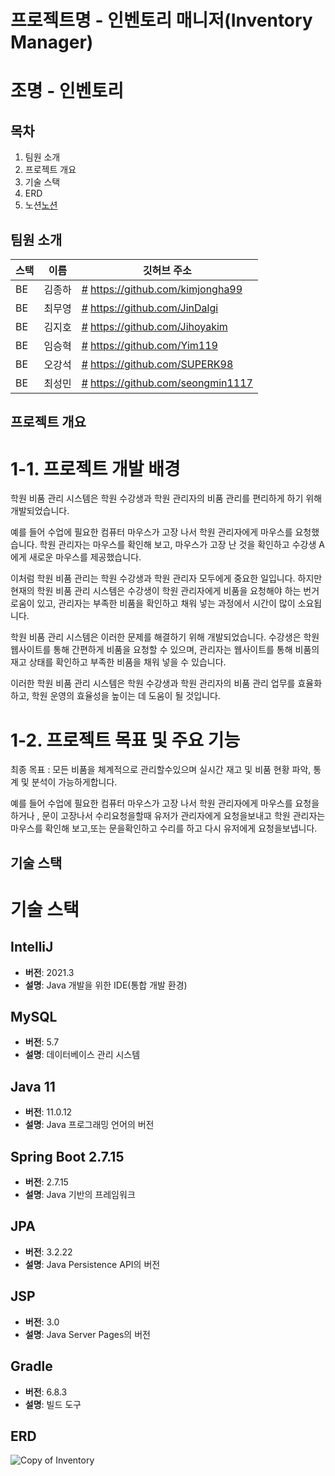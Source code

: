 # 프로젝트명 - 인벤토리 매니저(Inventory Manager)


# 조명 - 인벤토리

## 목차
1. 팀원 소개
2. 프로젝트 개요
3. 기술 스택
4. ERD
5. 노션[노션 ](https://www.notion.so/4d2c1199613740e0a7d14cdbfa913dc5)



## 팀원 소개

| 스택  | 이름   | 깃허브 주소                 |
|-----| ------ | --------------------------- |
| BE  | 김종하 |[#](https://github.com/kimjongha99) https://github.com/kimjongha99 |
| BE  | 최무영 |[#](https://github.com/JinDalgi) https://github.com/JinDalgi  |
| BE  | 김지호 |[#](https://github.com/Jihoyakim) https://github.com/Jihoyakim |
| BE  | 임승혁 | [#](https://github.com/Yim119) https://github.com/Yim119  |
| BE  | 오강석 | [#](https://github.com/SUPERK98) https://github.com/SUPERK98 |
| BE  | 최성민 | [#](https://github.com/seongmin1117) https://github.com/seongmin1117   |




##  프로젝트 개요

# 1-1. 프로젝트 개발 배경

학원 비품 관리 시스템은 학원 수강생과 학원 관리자의 비품 관리를 편리하게 하기 위해 개발되었습니다.


예를 들어 수업에 필요한 컴퓨터 마우스가 고장 나서 학원 관리자에게 마우스를 요청했습니다. 학원 관리자는 마우스를 확인해 보고, 마우스가 고장 난 것을 확인하고 수강생 A에게 새로운 마우스를 제공했습니다.

이처럼 학원 비품 관리는 학원 수강생과 학원 관리자 모두에게 중요한 일입니다. 하지만 현재의 학원 비품 관리 시스템은 수강생이 학원 관리자에게 비품을 요청해야 하는 번거로움이 있고, 관리자는 부족한 비품을 확인하고 채워 넣는 과정에서 시간이 많이 소요됩니다.

학원 비품 관리 시스템은 이러한 문제를 해결하기 위해 개발되었습니다. 수강생은 학원 웹사이트를 통해 간편하게 비품을 요청할 수 있으며, 관리자는 웹사이트를 통해 비품의 재고 상태를 확인하고 부족한 비품을 채워 넣을 수 있습니다.

이러한 학원 비품 관리 시스템은 학원 수강생과 학원 관리자의 비품 관리 업무를 효율화하고, 학원 운영의 효율성을 높이는 데 도움이 될 것입니다.


# 1-2. 프로젝트 목표 및 주요 기능
최종 목표 : 모든 비품을 체계적으로 관리할수있으며  실시간 재고 및 비품 현황 파악, 통계 및 분석이 가능하게합니다. 

예를 들어 수업에 필요한 컴퓨터 마우스가 고장 나서 학원 관리자에게 마우스를 요청을하거나 , 문이 고장나서 수리요청을할때
유저가 관리자에게 요청을보내고
학원 관리자는 마우스를 확인해 보고,또는 문을확인하고  수리를 하고 다시 유저에게 요청을보냅니다.











##  기술 스택
# 기술 스택

## IntelliJ
- **버전**: 2021.3
- **설명**: Java 개발을 위한 IDE(통합 개발 환경)

## MySQL
- **버전**: 5.7
- **설명**: 데이터베이스 관리 시스템

## Java 11
- **버전**: 11.0.12
- **설명**: Java 프로그래밍 언어의  버전

## Spring Boot 2.7.15
- **버전**: 2.7.15
- **설명**: Java 기반의 프레임워크

## JPA
- **버전**: 3.2.22
- **설명**: Java Persistence API의  버전

## JSP
- **버전**: 3.0
- **설명**: Java Server Pages의  버전

## Gradle
- **버전**: 6.8.3
- **설명**: 빌드 도구



## ERD

![Copy of Inventory](https://github.com/kimjongha99/Inventory-Manager/assets/95283879/598c3c09-7888-4839-9131-e9e54bffc7c3)






